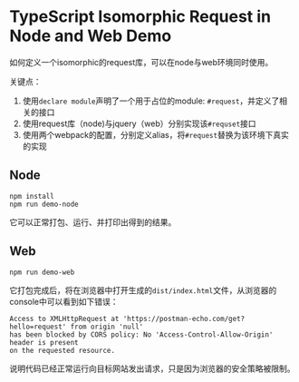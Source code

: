 TypeScript Isomorphic Request in Node and Web Demo
==================================================

如何定义一个isomorphic的request库，可以在node与web环境同时使用。

关键点：

1. 使用`declare module`声明了一个用于占位的module: `#request`，并定义了相关的接口
2. 使用request库（node)与jquery（web）分别实现该`#requset`接口
3. 使用两个webpack的配置，分别定义alias，将`#request`替换为该环境下真实的实现

## Node

```
npm install
npm run demo-node
```

它可以正常打包、运行、并打印出得到的结果。

## Web

```
npm run demo-web
```

它打包完成后，将在浏览器中打开生成的`dist/index.html`文件，从浏览器的console中可以看到如下错误：

```
Access to XMLHttpRequest at 'https://postman-echo.com/get?hello=request' from origin 'null' 
has been blocked by CORS policy: No 'Access-Control-Allow-Origin' header is present 
on the requested resource.
```

说明代码已经正常运行向目标网站发出请求，只是因为浏览器的安全策略被限制。

